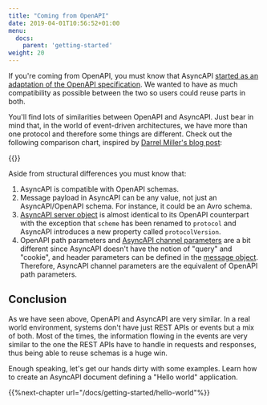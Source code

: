 ```yaml
---
title: "Coming from OpenAPI"
date: 2019-04-01T10:56:52+01:00
menu:
  docs:
    parent: 'getting-started'
weight: 20
---
```


If you're coming from OpenAPI, you must know that AsyncAPI [started as an adaptation of the OpenAPI specification](https://medium.com/asyncapi/whats-new-on-asyncapi-lots-2d9019a1869d). We wanted to have as much compatibility as possible between the two so users could reuse parts in both.

You'll find lots of similarities between OpenAPI and AsyncAPI. Just bear in mind that, in the world of event-driven architectures, we have more than one protocol and therefore some things are different. Check out the following comparison chart, inspired by [Darrel Miller's blog post](https://www.openapis.org/news/blogs/2016/10/tdc-structural-improvements-explaining-30-spec-part-2):

{{<openapi-comparison>}}

Aside from structural differences you must know that:

1. AsyncAPI is compatible with OpenAPI schemas.
1. Message payload in AsyncAPI can be any value, not just an AsyncAPI/OpenAPI schema. For instance, it could be an Avro schema.
1. [AsyncAPI server object](/docs/specifications/2.0.0/#serverObject) is almost identical to its OpenAPI counterpart with the exception that `scheme` has been renamed to `protocol` and AsyncAPI introduces a new property called `protocolVersion`.
1. OpenAPI path parameters and [AsyncAPI channel parameters](/docs/specifications/2.0.0/#parameterObject) are a bit different since AsyncAPI doesn't have the notion of "query" and "cookie", and header parameters can be defined in the [message object](/docs/specifications/2.0.0/#messageObject). Therefore, AsyncAPI channel parameters are the equivalent of OpenAPI path parameters.

## Conclusion

As we have seen above, OpenAPI and AsyncAPI are very similar. In a real world environment, systems don't have just REST APIs or events but a mix of both. Most of the times, the information flowing in the events are very similar to the one the REST APIs have to handle in requests and responses, thus being able to reuse schemas is a huge win.

Enough speaking, let's get our hands dirty with some examples. Learn how to create an AsyncAPI document defining a "Hello world" application.

{{%next-chapter url="/docs/getting-started/hello-world"%}}
